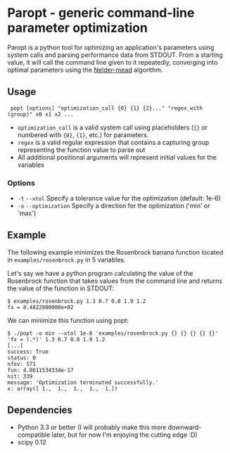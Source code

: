 # Paropt - generic command-line parameter optimization

Paropt is a python tool for optimizing an application's parameters using system calls and parsing performance data from STDOUT. From a starting value, it will call the command line given to it repeatedly, converging into optimal parameters using the [Nelder-mead](http://en.wikipedia.org/wiki/Nelder%E2%80%93Mead_method) algorithm.

## Usage

     popt [options] "optimization_call {0} {1} {2}..." "regex_with (group)" x0 x1 x2 ...

  * `optimization_call` is a valid system call using placeholders (`{}` or numbered with `{0}`, `{1}`, etc.) for parameters.
  * `regex` is a valid regular expression that contains a capturing group representing the function value to parse out
  * All additional positional arguments will represent initial values for the variables

### Options

  * `-t` `--xtol` Specify a tolerance value for the optimization (default: 1e-6)
  * `-o` `--optimization` Specify a direction for the optimization ('min' or 'max')

## Example

The following example minimizes the Rosenbrock banana function located in `examples/rosenbrock.py` in 5 variables.

Let's say we have a python program calculating the value of the Rosenbrock function that takes values from the command line and returns the value of the function in STDOUT:

    $ examples/rosenbrock.py 1.3 0.7 0.8 1.9 1.2
    fx = 8.4822000000e+02 

We can minimize this function using popt:

    $ ./popt -o min --xtol 1e-8 'examples/rosenbrock.py {} {} {} {} {}' 'fx = (.*)' 1.3 0.7 0.8 1.9 1.2
    [...]
    success: True
    status: 0
    nfev: 571
    fun: 4.8611534334e-17
    nit: 339
    message: 'Optimization terminated successfully.'
    x: array([ 1.,  1.,  1.,  1.,  1.])

## Dependencies

* Python 3.3 or better (I will probably make this more downward-compatible later, but for now I'm enjoying the cutting edge :D)
* scipy 0.12
